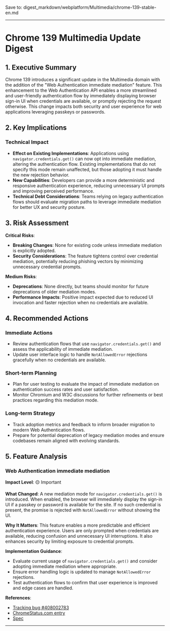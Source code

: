 Save to: digest_markdown/webplatform/Multimedia/chrome-139-stable-en.md

---

# Chrome 139 Multimedia Update Digest

## 1. Executive Summary

Chrome 139 introduces a significant update in the Multimedia domain with the addition of the "Web Authentication immediate mediation" feature. This enhancement to the Web Authentication API enables a more streamlined and user-friendly authentication flow by immediately displaying browser sign-in UI when credentials are available, or promptly rejecting the request otherwise. This change impacts both security and user experience for web applications leveraging passkeys or passwords.

## 2. Key Implications

### Technical Impact

- **Effect on Existing Implementations**: Applications using `navigator.credentials.get()` can now opt into immediate mediation, altering the authentication flow. Existing implementations that do not specify this mode remain unaffected, but those adopting it must handle the new rejection behavior.
- **New Capabilities**: Developers can provide a more deterministic and responsive authentication experience, reducing unnecessary UI prompts and improving perceived performance.
- **Technical Debt Considerations**: Teams relying on legacy authentication flows should evaluate migration paths to leverage immediate mediation for better UX and security posture.

## 3. Risk Assessment

**Critical Risks**:
- **Breaking Changes**: None for existing code unless immediate mediation is explicitly adopted.
- **Security Considerations**: The feature tightens control over credential mediation, potentially reducing phishing vectors by minimizing unnecessary credential prompts.

**Medium Risks**:
- **Deprecations**: None directly, but teams should monitor for future deprecations of older mediation modes.
- **Performance Impacts**: Positive impact expected due to reduced UI invocation and faster rejection when no credentials are available.

## 4. Recommended Actions

### Immediate Actions

- Review authentication flows that use `navigator.credentials.get()` and assess the applicability of immediate mediation.
- Update user interface logic to handle `NotAllowedError` rejections gracefully when no credentials are available.

### Short-term Planning

- Plan for user testing to evaluate the impact of immediate mediation on authentication success rates and user satisfaction.
- Monitor Chromium and W3C discussions for further refinements or best practices regarding this mediation mode.

### Long-term Strategy

- Track adoption metrics and feedback to inform broader migration to modern Web Authentication flows.
- Prepare for potential deprecation of legacy mediation modes and ensure codebases remain aligned with evolving standards.

## 5. Feature Analysis

### Web Authentication immediate mediation

**Impact Level**: 🟡 Important

**What Changed**:
A new mediation mode for `navigator.credentials.get()` is introduced. When enabled, the browser will immediately display the sign-in UI if a passkey or password is available for the site. If no such credential is present, the promise is rejected with `NotAllowedError` without showing the UI.

**Why It Matters**:
This feature enables a more predictable and efficient authentication experience. Users are only prompted when credentials are available, reducing confusion and unnecessary UI interruptions. It also enhances security by limiting exposure to credential prompts.

**Implementation Guidance**:
- Evaluate current usage of `navigator.credentials.get()` and consider adopting immediate mediation where appropriate.
- Ensure error handling logic is updated to manage `NotAllowedError` rejections.
- Test authentication flows to confirm that user experience is improved and edge cases are handled.

**References**:
- [Tracking bug #408002783](https://issues.chromium.org/issues/408002783)
- [ChromeStatus.com entry](https://chromestatus.com/feature/5164322780872704)
- [Spec](https://github.com/w3c/webauthn/pull/2291)

---